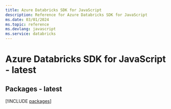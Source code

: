 ```yaml
---
title: Azure Databricks SDK for JavaScript
description: Reference for Azure Databricks SDK for JavaScript
ms.date: 03/01/2024
ms.topic: reference
ms.devlang: javascript
ms.service: databricks
---
```

# Azure Databricks SDK for JavaScript - latest
## Packages - latest
[!INCLUDE [packages](databricks-index.md)]